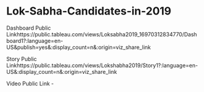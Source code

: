 # Lok-Sabha-Candidates-in-2019


Dashboard Public Linkhttps://public.tableau.com/views/Loksabha2019_16970312834770/Dashboard1?:language=en-US&publish=yes&:display_count=n&:origin=viz_share_link

Story Public Linkhttps://public.tableau.com/views/Lokshabha2019/Story1?:language=en-US&:display_count=n&:origin=viz_share_link

Video Public Link -
